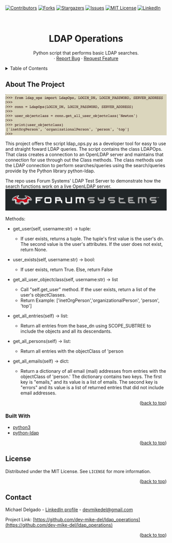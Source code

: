 <div id="top"></div>
<!--
*** Thanks for checking out the Best-README-Template. If you have a suggestion
*** that would make this better, please fork the repo and create a pull request
*** or simply open an issue with the tag "enhancement".
*** Don't forget to give the project a star!
*** Thanks again! Now go create something AMAZING! :D
-->



<!-- PROJECT SHIELDS -->
<!--
*** I'm using markdown "reference style" links for readability.
*** Reference links are enclosed in brackets [ ] instead of parentheses ( ).
*** See the bottom of this document for the declaration of the reference variables
*** for contributors-url, forks-url, etc. This is an optional, concise syntax you may use.
*** https://www.markdownguide.org/basic-syntax/#reference-style-links
-->
[![Contributors][contributors-shield]][contributors-url]
[![Forks][forks-shield]][forks-url]
[![Stargazers][stars-shield]][stars-url]
[![Issues][issues-shield]][issues-url]
[![MIT License][license-shield]][license-url]
[![LinkedIn][linkedin-shield]][linkedin-url]



<!-- PROJECT LOGO -->
<br />
<div align="center">
<!--   <a href="https://github.com/github_username/repo_name">
    <img src="images/logo.png" alt="Logo" width="80" height="80">
  </a> -->

<h1 align="center">LDAP Operations</h1>

  <p align="center">
    Python script that performs basic LDAP searches.
<!--     <br />
    <a href="https://github.com/github_username/repo_name"><strong>Explore the docs »</strong></a>
    <br /> -->
    <br />
<!--     <a href="https://github.com/github_username/repo_name">View Demo</a> -->
    ·
    <a href="https://github.com/dev-mike-del/ldap_operations/issues">Report Bug</a>
    ·
    <a href="https://github.com/dev-mike-del/ldap_operations/issues">Request Feature</a>
  </p>
</div>



<!-- TABLE OF CONTENTS -->
<details>
  <summary>Table of Contents</summary>
  <ol>
    <li>
      <a href="#about-the-project">About The Project</a>
      <ul>
        <li><a href="#built-with">Built With</a></li>
      </ul>
    </li>
    <li>
      <a href="#getting-started">Getting Started</a>
      <ul>
        <li><a href="#prerequisites">Prerequisites</a></li>
        <li><a href="#installation">Installation</a></li>
      </ul>
    </li>
    <li><a href="#usage">Usage</a></li>
    <li><a href="#roadmap">Roadmap</a></li>
    <li><a href="#contributing">Contributing</a></li>
    <li><a href="#license">License</a></li>
    <li><a href="#contact">Contact</a></li>
    <li><a href="#acknowledgments">Acknowledgments</a></li>
  </ol>
</details>



<!-- ABOUT THE PROJECT -->
## About The Project

[![Python Interpreter Example Screen Shot][python_interpreter_example-screenshot]](https://docs.python.org/3/tutorial/interpreter.html)

This project offers the script ldap_ops.py as a developer tool for easy to use and straight foward LDAP queries. The script contains the class LDAPOps. That class creates a connection to an OpenLDAP server and maintains that connection for use through out the Class methods. The class methods use the LDAP connection to perform searches/queries using the search/queries provide by the Python library python-ldap.

The repo uses Forum Systems' LDAP Test Server to demonstrate how the search functions work on a live OpenLDAP server.
[![Forum Systems Logo][forumSystems-screenshot]](https://www.forumsys.com/2014/02/22/online-ldap-test-server/)

Methods:
* get_user(self, username:str) -> tuple:
    * If user exists, returns a tuple. The tuple's first value is the
        user's dn. The second value is the user's attributes. If the user
        does not exist, return None.

* user_exists(self, username:str) -> bool:
    * If user exists, return True. Else, return False

* get_all_user_objectclass(self, username:str) -> list
    * Call "self.get_user" method. If the user exists, return a list of
        the user's objectClasses. 
    * Return Example: ['inetOrgPerson','organizationalPerson', 'person', 'top']

* get_all_entries(self) -> list:
    * Return all entries from the base_dn using SCOPE_SUBTREE to include the
        objects and all its descendants.

* get_all_persons(self) -> list:
    * Return all entries with the objectClass of 'person

* get_all_emails(self) -> dict:
    * Return a dictionary of all email (mail) addresses from entries with
        the objectClass of 'person.' The dictionary contains two keys. The
        first key is "emails," and its value is a list of emails. The second key is
        "errors" and its value is a list of returned entries that did not
        include email addresses. 

<p align="right">(<a href="#top">back to top</a>)</p>



### Built With

* [python3](https://docs.python.org/3.8/)
* [python-ldap](https://www.python-ldap.org/en/python-ldap-3.3.0/)

<p align="right">(<a href="#top">back to top</a>)</p>



<!-- GETTING STARTED -->
<!-- ## Getting Started

This is an example of how you may give instructions on setting up your project locally.
To get a local copy up and running follow these simple example steps. -->

<!-- ### Prerequisites

This is an example of how to list things you need to use the software and how to install them.
* npm
  ```sh
  npm install npm@latest -g
  ``` -->

<!-- ### Installation

1. Get a free API Key at [https://example.com](https://example.com)
2. Clone the repo
   ```sh
   git clone https://github.com/github_username/repo_name.git
   ```
3. Install NPM packages
   ```sh
   npm install
   ```
4. Enter your API in `config.js`
   ```js
   const API_KEY = 'ENTER YOUR API';
   ```

<p align="right">(<a href="#top">back to top</a>)</p>
 -->


<!-- USAGE EXAMPLES -->
<!-- ## Usage

Use this space to show useful examples of how a project can be used. Additional screenshots, code examples and demos work well in this space. You may also link to more resources.

_For more examples, please refer to the [Documentation](https://example.com)_

<p align="right">(<a href="#top">back to top</a>)</p>
 -->


<!-- ROADMAP -->
<!-- ## Roadmap

- [ ] Feature 1
- [ ] Feature 2
- [ ] Feature 3
    - [ ] Nested Feature

See the [open issues](https://github.com/github_username/repo_name/issues) for a full list of proposed features (and known issues).

<p align="right">(<a href="#top">back to top</a>)</p>
 -->


<!-- CONTRIBUTING -->
<!-- ## Contributing

Contributions are what make the open source community such an amazing place to learn, inspire, and create. Any contributions you make are **greatly appreciated**.

If you have a suggestion that would make this better, please fork the repo and create a pull request. You can also simply open an issue with the tag "enhancement".
Don't forget to give the project a star! Thanks again!

1. Fork the Project
2. Create your Feature Branch (`git checkout -b feature/AmazingFeature`)
3. Commit your Changes (`git commit -m 'Add some AmazingFeature'`)
4. Push to the Branch (`git push origin feature/AmazingFeature`)
5. Open a Pull Request

<p align="right">(<a href="#top">back to top</a>)</p>
 -->


<!-- LICENSE -->
## License

Distributed under the MIT License. See `LICENSE` for more information.

<p align="right">(<a href="#top">back to top</a>)</p>



<!-- CONTACT -->
## Contact

Michael Delgado - [LinkedIn profile](https://www.linkedin.com/in/mike-del/) - devmikedel@gmail.com

Project Link: [https://github.com/dev-mike-del/ldap_operations](https://github.com/dev-mike-del/ldap_operations)

<p align="right">(<a href="#top">back to top</a>)</p>



<!-- ACKNOWLEDGMENTS -->
<!-- ## Acknowledgments

* []()
* []()
* []()

<p align="right">(<a href="#top">back to top</a>)</p> -->



<!-- MARKDOWN LINKS & IMAGES -->
<!-- https://www.markdownguide.org/basic-syntax/#reference-style-links -->
[contributors-shield]: https://img.shields.io/github/contributors/dev-mike-del/ldap_operations.svg?style=for-the-badge
[contributors-url]: https://github.com/dev-mike-del/ldap_operations/graphs/contributors
[forks-shield]: https://img.shields.io/github/forks/dev-mike-del/ldap_operations.svg?style=for-the-badge
[forks-url]: https://github.com/dev-mike-del/ldap_operations/network/members
[stars-shield]: https://img.shields.io/github/stars/dev-mike-del/ldap_operations.svg?style=for-the-badge
[stars-url]: https://github.com/dev-mike-del/ldap_operations/stargazers
[issues-shield]: https://img.shields.io/github/issues/dev-mike-del/ldap_operations.svg?style=for-the-badge
[issues-url]: https://github.com/dev-mike-del/ldap_operations/issues
[license-shield]: https://img.shields.io/github/license/dev-mike-del/ldap_operations.svg?style=for-the-badge
[license-url]: https://github.com/dev-mike-del/ldap_operations/blob/master/LICENSE
[linkedin-shield]: https://img.shields.io/badge/-LinkedIn-black.svg?style=for-the-badge&logo=linkedin&colorB=555
[linkedin-url]: https://linkedin.com/in/mike-del
[forumSystems-screenshot]: screen_shots/forumSystems.png
[python_interpreter_example-screenshot]: screen_shots/python_interpreter_example.png
